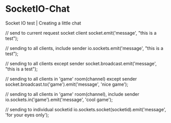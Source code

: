 SocketIO-Chat
=============

Socket IO test | Creating a little chat


 // send to current request socket client
 socket.emit('message', "this is a test");

 // sending to all clients, include sender
 io.sockets.emit('message', "this is a test");

 // sending to all clients except sender
 socket.broadcast.emit('message', "this is a test");

 // sending to all clients in 'game' room(channel) except sender
 socket.broadcast.to('game').emit('message', 'nice game');

  // sending to all clients in 'game' room(channel), include sender
 io.sockets.in('game').emit('message', 'cool game');

 // sending to individual socketid
 io.sockets.socket(socketid).emit('message', 'for your eyes only');